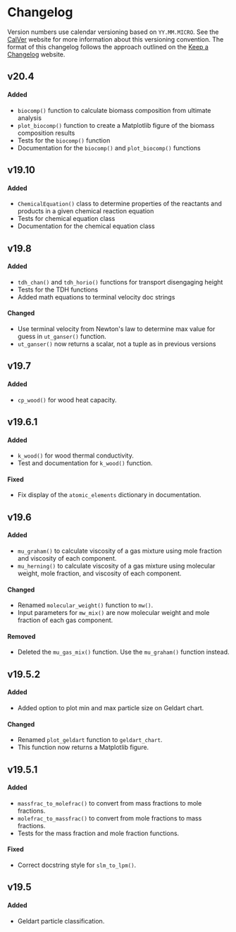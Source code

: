 # Changelog

Version numbers use calendar versioning based on `YY.MM.MICRO`. See the [CalVer](https://calver.org) website for more information about this versioning convention. The format of this changelog follows the approach outlined on the [Keep a Changelog](https://keepachangelog.com) website.

## v20.4

#### Added

- `biocomp()` function to calculate biomass composition from ultimate analysis
- `plot_biocomp()` function to create a Matplotlib figure of the biomass composition results
- Tests for the `biocomp()` function
- Documentation for the `biocomp()` and `plot_biocomp()` functions

## v19.10

#### Added

- `ChemicalEquation()` class to determine properties of the reactants and products in a given chemical reaction equation
- Tests for chemical equation class
- Documentation for the chemical equation class

## v19.8

#### Added

- `tdh_chan()` and `tdh_horio()` functions for transport disengaging height
- Tests for the TDH functions
- Added math equations to terminal velocity doc strings

#### Changed

- Use terminal velocity from Newton's law to determine max value for guess in `ut_ganser()` function.
- `ut_ganser()` now returns a scalar, not a tuple as in previous versions

## v19.7

#### Added

- `cp_wood()` for wood heat capacity.

## v19.6.1

#### Added

- `k_wood()` for wood thermal conductivity.
- Test and documentation for `k_wood()` function.

#### Fixed

- Fix display of the `atomic_elements` dictionary in documentation.

## v19.6

#### Added
- `mu_graham()` to calculate viscosity of a gas mixture using mole fraction and viscosity of each component.
- `mu_herning()` to calculate viscosity of a gas mixture using molecular weight, mole fraction, and viscosity of each component.

#### Changed
- Renamed `molecular_weight()` function to `mw()`.
- Input parameters for `mw_mix()` are now molecular weight and mole fraction of each gas component.

#### Removed
- Deleted the `mu_gas_mix()` function. Use the `mu_graham()` function instead.

## v19.5.2

#### Added
- Added option to plot min and max particle size on Geldart chart.

#### Changed
- Renamed `plot_geldart` function to `geldart_chart`.
- This function now returns a Matplotlib figure.

## v19.5.1

#### Added
- `massfrac_to_molefrac()` to convert from mass fractions to mole fractions.
- `molefrac_to_massfrac()` to convert from mole fractions to mass fractions.
- Tests for the mass fraction and mole fraction functions.

#### Fixed
- Correct docstring style for `slm_to_lpm()`.

## v19.5

#### Added
- Geldart particle classification.
